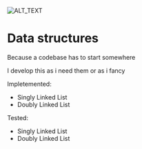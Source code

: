 ![ALT_TEXT](https://github.com/Anacardo89/ds/actions/workflows/test.yaml/badge.svg)

# Data structures

Because a codebase has to start somewhere

I develop this as i need them or as i fancy

Impletemented:
- Singly Linked List
- Doubly Linked List

Tested:
- Singly Linked List
- Doubly Linked List
